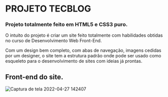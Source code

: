 <h1>PROJETO TECBLOG</H1>

<h3>Projeto totalmente feito em HTML5 e CSS3 puro.</h3>

<p>O intuito do projeto é criar um site feito totalmente com habilidades obtidas no curso de Desenvolvimento Web Front-End.</p>
<p>Com um design bem completo, com abas de navegação, imagens cedidas por um designer, o site tem a estrutura padrão onde pode ser usado como esqueleto
para o desenvolvimento de sites com ideias já prontas.</p>

<h2>Front-end do site.</h2>


![Captura de tela 2022-04-27 142407](https://user-images.githubusercontent.com/94095714/165584521-ee4a945f-b6a3-4d42-b3ff-b942ff04c7e7.png)



